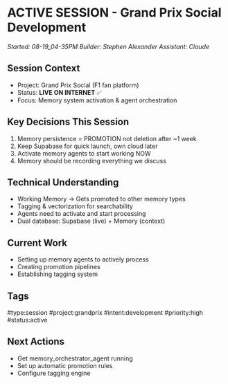 # ACTIVE SESSION - Grand Prix Social Development
*Started: 08-19_04-35PM*
*Builder: Stephen Alexander*
*Assistant: Claude*

## Session Context
- Project: Grand Prix Social (F1 fan platform)
- Status: **LIVE ON INTERNET** ✅
- Focus: Memory system activation & agent orchestration

## Key Decisions This Session
1. Memory persistence = PROMOTION not deletion after ~1 week
2. Keep Supabase for quick launch, own cloud later
3. Activate memory agents to start working NOW
4. Memory should be recording everything we discuss

## Technical Understanding
- Working Memory → Gets promoted to other memory types
- Tagging & vectorization for searchability
- Agents need to activate and start processing
- Dual database: Supabase (live) + Memory (context)

## Current Work
- Setting up memory agents to actively process
- Creating promotion pipelines
- Establishing tagging system

## Tags
#type:session #project:grandprix #intent:development #priority:high #status:active

## Next Actions
- Get memory_orchestrator_agent running
- Set up automatic promotion rules
- Configure tagging engine